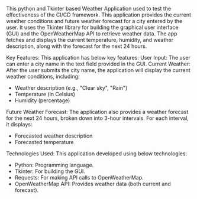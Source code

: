 This python and Tkinter based Weather Application used to test the effectiveness of the CI/CD framework. This application provides the current weather conditions and future weather forecast for a city entered by the user. It uses the Tkinter library for building the graphical user interface (GUI) and the OpenWeatherMap API to retrieve weather data. The app fetches and displays the current temperature, humidity, and weather description, along with the forecast for the next 24 hours.

Key Features: This application has below key features:
User Input: The user can enter a city name in the text field provided in the GUI.
Current Weather: After the user submits the city name, the application will display the current weather conditions, including:

- Weather description (e.g., "Clear sky", "Rain")
- Temperature (in Celsius)
- Humidity (percentage)

Future Weather Forecast: The application also provides a weather forecast for the next 24 hours, broken down into 3-hour intervals. For each interval, it displays:
- Forecasted weather description
- Forecasted temperature

Technologies Used: This application developed using below technologies:
- Python: Programming language.
- Tkinter: For building the GUI.
- Requests: For making API calls to OpenWeatherMap.
- OpenWeatherMap API: Provides weather data (both current and forecast).
